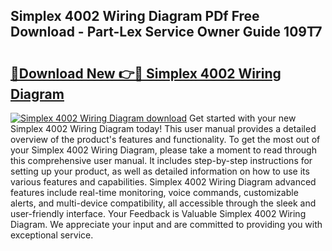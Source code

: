## Simplex 4002 Wiring Diagram PDf Free Download - Part-Lex Service Owner Guide 109T7

# <h2><a href="http://dflkvc.blite.top/?on=Simplex+4002+Wiring+Diagram">🔗Download New 👉🔴 Simplex 4002 Wiring Diagram</a></h2>

[![Simplex 4002 Wiring Diagram download](https://i.imgur.com/lujVjoI.png)](http://dflkvc.blite.top/?on=Simplex+4002+Wiring+Diagram)
Get started with your new Simplex 4002 Wiring Diagram today! This user manual provides a detailed overview of the product's features and functionality. To get the most out of your Simplex 4002 Wiring Diagram, please take a moment to read through this comprehensive user manual. It includes step-by-step instructions for setting up your product, as well as detailed information on how to use its various features and capabilities. Simplex 4002 Wiring Diagram advanced features include real-time monitoring, voice commands, customizable alerts, and multi-device compatibility, all accessible through the sleek and user-friendly interface. Your Feedback is Valuable Simplex 4002 Wiring Diagram. We appreciate your input and are committed to providing you with exceptional service.
